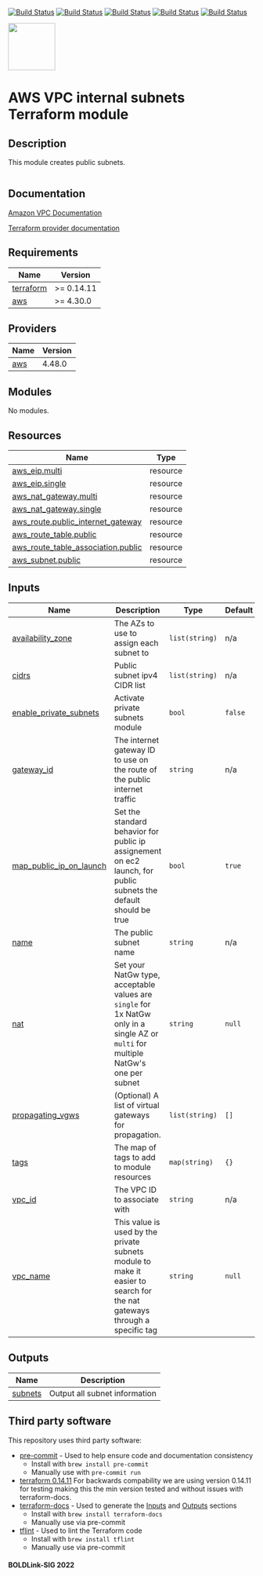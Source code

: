 [![Build Status](https://github.com/boldlink/terraform-aws-vpc/actions/workflows/release.yaml/badge.svg)](https://github.com/boldlink/terraform-aws-vpc/actions)
[![Build Status](https://github.com/boldlink/terraform-aws-vpc/actions/workflows/pre-commit.yaml/badge.svg)](https://github.com/boldlink/terraform-aws-vpc/actions)
[![Build Status](https://github.com/boldlink/terraform-aws-vpc/actions/workflows/pr-labeler.yaml/badge.svg)](https://github.com/boldlink/terraform-aws-vpc/actions)
[![Build Status](https://github.com/boldlink/terraform-aws-vpc/actions/workflows/checkov.yaml/badge.svg)](https://github.com/boldlink/terraform-aws-vpc/actions)
[![Build Status](https://github.com/boldlink/terraform-aws-vpc/actions/workflows/auto-badge.yaml/badge.svg)](https://github.com/boldlink/terraform-aws-vpc/actions)

[<img src="https://avatars.githubusercontent.com/u/25388280?s=200&v=4" width="96"/>](https://boldlink.io)

# AWS VPC internal subnets Terraform module

## Description

This module creates public subnets.

```hcl

```
## Documentation

[Amazon VPC Documentation](https://docs.aws.amazon.com/vpc/latest/userguide/configure-subnets.html)

[Terraform provider documentation](https://registry.terraform.io/providers/hashicorp/aws/latest/docs/resources/subnet)

<!-- BEGINNING OF PRE-COMMIT-TERRAFORM DOCS HOOK -->
## Requirements

| Name | Version |
|------|---------|
| <a name="requirement_terraform"></a> [terraform](#requirement\_terraform) | >= 0.14.11 |
| <a name="requirement_aws"></a> [aws](#requirement\_aws) | >= 4.30.0 |

## Providers

| Name | Version |
|------|---------|
| <a name="provider_aws"></a> [aws](#provider\_aws) | 4.48.0 |

## Modules

No modules.

## Resources

| Name | Type |
|------|------|
| [aws_eip.multi](https://registry.terraform.io/providers/hashicorp/aws/latest/docs/resources/eip) | resource |
| [aws_eip.single](https://registry.terraform.io/providers/hashicorp/aws/latest/docs/resources/eip) | resource |
| [aws_nat_gateway.multi](https://registry.terraform.io/providers/hashicorp/aws/latest/docs/resources/nat_gateway) | resource |
| [aws_nat_gateway.single](https://registry.terraform.io/providers/hashicorp/aws/latest/docs/resources/nat_gateway) | resource |
| [aws_route.public_internet_gateway](https://registry.terraform.io/providers/hashicorp/aws/latest/docs/resources/route) | resource |
| [aws_route_table.public](https://registry.terraform.io/providers/hashicorp/aws/latest/docs/resources/route_table) | resource |
| [aws_route_table_association.public](https://registry.terraform.io/providers/hashicorp/aws/latest/docs/resources/route_table_association) | resource |
| [aws_subnet.public](https://registry.terraform.io/providers/hashicorp/aws/latest/docs/resources/subnet) | resource |

## Inputs

| Name | Description | Type | Default | Required |
|------|-------------|------|---------|:--------:|
| <a name="input_availability_zone"></a> [availability\_zone](#input\_availability\_zone) | The AZs to use to assign each subnet to | `list(string)` | n/a | yes |
| <a name="input_cidrs"></a> [cidrs](#input\_cidrs) | Public subnet ipv4 CIDR list | `list(string)` | n/a | yes |
| <a name="input_enable_private_subnets"></a> [enable\_private\_subnets](#input\_enable\_private\_subnets) | Activate private subnets module | `bool` | `false` | no |
| <a name="input_gateway_id"></a> [gateway\_id](#input\_gateway\_id) | The internet gateway ID to use on the route of the public internet traffic | `string` | n/a | yes |
| <a name="input_map_public_ip_on_launch"></a> [map\_public\_ip\_on\_launch](#input\_map\_public\_ip\_on\_launch) | Set the standard behavior for public ip assignement on ec2 launch, for public subnets the default should be true | `bool` | `true` | no |
| <a name="input_name"></a> [name](#input\_name) | The public subnet name | `string` | n/a | yes |
| <a name="input_nat"></a> [nat](#input\_nat) | Set your NatGw type, acceptable values are `single` for 1x NatGw only in a single AZ or `multi` for multiple NatGw's one per subnet | `string` | `null` | no |
| <a name="input_propagating_vgws"></a> [propagating\_vgws](#input\_propagating\_vgws) | (Optional) A list of virtual gateways for propagation. | `list(string)` | `[]` | no |
| <a name="input_tags"></a> [tags](#input\_tags) | The map of tags to add to module resources | `map(string)` | `{}` | no |
| <a name="input_vpc_id"></a> [vpc\_id](#input\_vpc\_id) | The VPC ID to associate with | `string` | n/a | yes |
| <a name="input_vpc_name"></a> [vpc\_name](#input\_vpc\_name) | This value is used by the private subnets module to make it easier to search for the nat gateways through a specific tag | `string` | `null` | no |

## Outputs

| Name | Description |
|------|-------------|
| <a name="output_subnets"></a> [subnets](#output\_subnets) | Output all subnet information |
<!-- END OF PRE-COMMIT-TERRAFORM DOCS HOOK -->

## Third party software
This repository uses third party software:
* [pre-commit](https://pre-commit.com/) - Used to help ensure code and documentation consistency
  * Install with `brew install pre-commit`
  * Manually use with `pre-commit run`
* [terraform 0.14.11](https://releases.hashicorp.com/terraform/0.14.11/) For backwards compability we are using version 0.14.11 for testing making this the min version tested and without issues with terraform-docs.
* [terraform-docs](https://github.com/segmentio/terraform-docs) - Used to generate the [Inputs](#Inputs) and [Outputs](#Outputs) sections
  * Install with `brew install terraform-docs`
  * Manually use via pre-commit
* [tflint](https://github.com/terraform-linters/tflint) - Used to lint the Terraform code
  * Install with `brew install tflint`
  * Manually use via pre-commit

#### BOLDLink-SIG 2022
